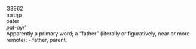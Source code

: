 <body>
  <p>G3962<br>  πατήρ  <br> patēr  <br><i>pat-ayr‘ </i><br>Apparently a primary word; a “father” (literally or figuratively, near or more remote): - father, parent.<br></p>
 </body>